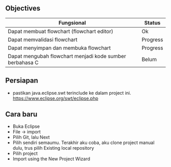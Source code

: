 ## Objectives

|Fungsional | Status
|---|---
| Dapat membuat flowchart (flowchart editor) | Ok
| Dapat memvalidasi flowchart | Progress
| Dapat menyimpan dan membuka flowchart | Progress
| Dapat mengubah flowchart menjadi kode sumber berbahasa C | Belum

## Persiapan
- pastikan java.eclipse.swt terinclude ke dalam project ini. https://www.eclipse.org/swt/eclipse.php

## Cara baru
- Buka Eclipse
- File -> import
- Pilih Git, lalu Next
- Pilih sendiri semaumu. Terakhir aku coba, aku clone project manual dulu, trus pilih Existing local repository
- Pilih project
- Import using the New Project Wizard
